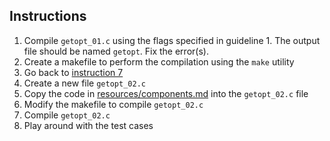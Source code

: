 ## Instructions
1. Compile `getopt_01.c` using the flags specified in guideline 1. The output file should be named `getopt`. Fix the error(s).
2. Create a makefile to perform the compilation using the `make` utility
3. Go back to [instruction 7](https://github.com/Berthran/C_Lessons/blob/main/getopt/README.md)
4. Create a new file `getopt_02.c`
5. Copy the code in [resources/components.md](https://github.com/Berthran/C_Lessons/blob/main/getopt/resources/components.md) into the `getopt_02.c` file
6. Modify the makefile to compile `getopt_02.c`
7. Compile `getopt_02.c`
8. Play around with the test cases
